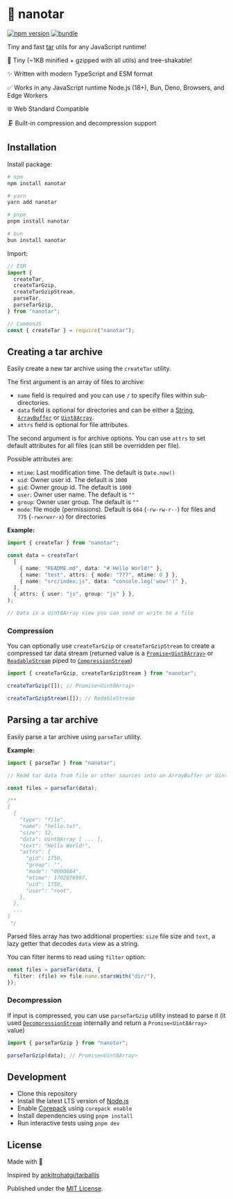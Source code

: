 # 📼 nanotar

[![npm version][npm-version-src]][npm-version-href]
[![bundle][bundle-src]][bundle-href]

<!-- [![npm downloads][npm-downloads-src]][npm-downloads-href] -->
<!-- [![Codecov][codecov-src]][codecov-href] -->

Tiny and fast [tar](<https://en.wikipedia.org/wiki/Tar_(computing)>) utils for any JavaScript runtime!

🌳 Tiny (~1KB minified + gzipped with all utils) and tree-shakable!

✨ Written with modern TypeScript and ESM format

✅ Works in any JavaScript runtime Node.js (18+), Bun, Deno, Browsers, and Edge Workers

🌐 Web Standard Compatible

🗜️ Built-in compression and decompression support

## Installation

Install package:

```sh
# npm
npm install nanotar

# yarn
yarn add nanotar

# pnpm
pnpm install nanotar

# bun
bun install nanotar
```

Import:

```js
// ESM
import {
  createTar,
  createTarGzip,
  createTarGzipStream,
  parseTar,
  parseTarGzip,
} from "nanotar";

// CommonJS
const { createTar } = require("nanotar");
```

## Creating a tar archive

Easily create a new tar archive using the `createTar` utility.

The first argument is an array of files to archive:

- `name` field is required and you can use `/` to specify files within sub-directories.
- `data` field is optional for directories and can be either a [String](https://developer.mozilla.org/en-US/docs/Web/JavaScript/Reference/Global_Objects/String), [`ArrayBuffer`](https://developer.mozilla.org/en-US/docs/Web/JavaScript/Reference/Global_Objects/ArrayBuffer) or [`Uint8Array`](https://developer.mozilla.org/en-US/docs/Web/JavaScript/Reference/Global_Objects/Uint8Array).
- `attrs` field is optional for file attributes.

The second argument is for archive options. You can use `attrs` to set default attributes for all files (can still be overridden per file).

Possible attributes are:

- `mtime`: Last modification time. The default is `Date.now()`
- `uid`: Owner user id. The default is `1000`
- `gid`: Owner group id. The default is `1000`
- `user`: Owner user name. The default is `""`
- `group`: Owner user group. The default is `""`
- `mode`: file mode (permissions). Default is `664` (`-rw-rw-r--`) for files and `775` (`-rwxrwxr-x`) for directories

**Example:**

```ts
import { createTar } from "nanotar";

const data = createTar(
  [
    { name: "README.md", data: "# Hello World!" },
    { name: "test", attrs: { mode: "777", mtime: 0 } },
    { name: "src/index.js", data: "console.log('wow!')" },
  ],
  { attrs: { user: "js", group: "js" } },
);

// Data is a Uint8Array view you can send or write to a file
```

### Compression

You can optionally use `createTarGzip` or `createTarGzipStream` to create a compressed tar data stream (returned value is a [`Promise<Uint8Array>`](https://developer.mozilla.org/en-US/docs/Web/JavaScript/Reference/Global_Objects/Uint8Array) or [`ReadableStream`](https://developer.mozilla.org/en-US/docs/Web/API/ReadableStream) piped to [`CompressionStream`](https://developer.mozilla.org/en-US/docs/Web/API/CompressionStream))

```js
import { createTarGzip, createTarGzipStream } from "nanotar";

createTarGzip([]); // Promise<Uint8Array>

createTarGzipStream([]); // RedableStream
```

## Parsing a tar archive

Easily parse a tar archive using `parseTar` utility.

**Example:**

```ts
import { parseTar } from "nanotar";

// Read tar data from file or other sources into an ArrayBuffer or Uint8Array

const files = parseTar(data);

/**
[
  {
    "type": "file",
    "name": "hello.txt",
    "size": 12,
    "data": Uint8Array [ ... ],
    "text": "Hello World!",
    "attrs": {
      "gid": 1750,
      "group": "",
      "mode": "0000664",
      "mtime": 1702076997,
      "uid": 1750,
      "user": "root",
    },
  },
  ...
]
 */
```

Parsed files array has two additional properties: `size` file size and `text`, a lazy getter that decodes `data` view as a string.

You can filter iterms to read using `filter` option:

```ts
const files = parseTar(data, {
  filter: (file) => file.name.starsWith("dir/"),
});
```

### Decompression

If input is compressed, you can use `parseTarGzip` utility instead to parse it (it used [`DecompressionStream`](https://developer.mozilla.org/en-US/docs/Web/API/DecompressionStream) internally and return a `Promise<Uint8Array>` value)

```js
import { parseTarGzip } from "nanotar";

parseTarGzip(data); // Promise<Uint8Array>
```

## Development

- Clone this repository
- Install the latest LTS version of [Node.js](https://nodejs.org/en/)
- Enable [Corepack](https://github.com/nodejs/corepack) using `corepack enable`
- Install dependencies using `pnpm install`
- Run interactive tests using `pnpm dev`

## License

Made with 💛

Inspired by [ankitrohatgi/tarballjs](https://github.com/ankitrohatgi/tarballjs)

Published under the [MIT License](./LICENSE).

<!-- Badges -->

[npm-version-src]: https://img.shields.io/npm/v/nanotar?style=flat&colorA=18181B&colorB=F0DB4F
[npm-version-href]: https://npmjs.com/package/nanotar
[npm-downloads-src]: https://img.shields.io/npm/dm/nanotar?style=flat&colorA=18181B&colorB=F0DB4F
[npm-downloads-href]: https://npmjs.com/package/nanotar
[codecov-src]: https://img.shields.io/codecov/c/gh/unjs/nanotar/main?style=flat&colorA=18181B&colorB=F0DB4F
[codecov-href]: https://codecov.io/gh/unjs/nanotar
[bundle-src]: https://img.shields.io/bundlephobia/minzip/nanotar?style=flat&colorA=18181B&colorB=F0DB4F
[bundle-href]: https://bundlephobia.com/result?p=nanotar
